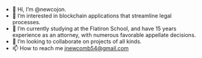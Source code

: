 - 👋 Hi, I’m @newcojon. 
- 👀 I’m interested in blockchain applications that streamline legal processes. 
- 🌱 I’m currently studying at the Flatiron School, and have 15 years experience as an attorney, with numerous favorable appellate decisions.  
- 💞️ I’m looking to collaborate on projects of all kinds. 
- 📫 How to reach me jnewcomb54@gmail.com

<!---
newcojon/newcojon is a ✨ special ✨ repository because its `README.md` (this file) appears on your GitHub profile.
You can click the Preview link to take a look at your changes.
--->
